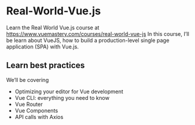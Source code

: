 # Real-World-Vue.js
Learn the Real World Vue.js course at https://www.vuemastery.com/courses/real-world-vue-js
In this course, I’ll be learn about VueJS, how to build a production-level single page application (SPA) with Vue.js.

## Learn best practices
We’ll be covering
  - Optimizing your editor for Vue development
  - Vue CLI: everything you need to know
  - Vue Router
  - Vue Components
  - API calls with Axios
